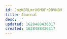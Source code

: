 ```yaml
---
id: JozKBRLmrX6MOFr9BVN8H
title: Journal
desc: ''
updated: 1628488436317
created: 1628488436317
---
```


